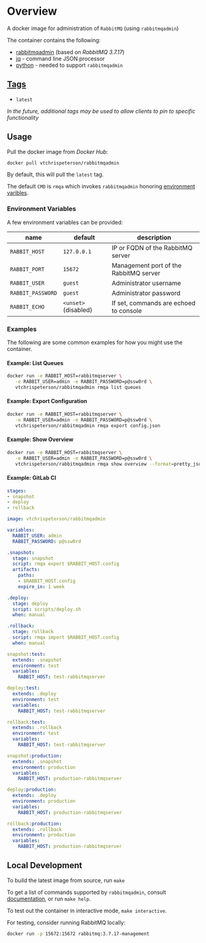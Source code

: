 # Overview

A docker image for administration of `RabbitMQ` (using `rabbitmqadmin`)

The container contains the following:

* [rabbitmqadmin](https://www.rabbitmq.com/management-cli.html) (based on _RabbitMQ 3.7.17_)
* [jq](https://stedolan.github.io/jq/) - command line JSON processor
* [python](https://www.python.org/) - needed to support `rabbitmqadmin`

## [Tags](https://hub.docker.com/r/vtchrispeterson/rabbitmqadmin/tags)

* `latest`

_In the future, additional tags may be used to allow clients to pin to specific functionality_

## Usage

Pull the docker image from _Docker Hub_:

```sh
docker pull vtchrispeterson/rabbitmqadmin
```

By default, this will pull the `latest` tag.

The default `CMD` is `rmqa` which invokes `rabbitmqadmin` honoring [environment varibles](#environment-variables).

### Environment Variables

A few environment variables can be provided:

| name | default | description |
| --- | --- | --- |
| `RABBIT_HOST` | `127.0.0.1` | IP or FQDN of the RabbitMQ server |
| `RABBIT_PORT` | `15672` | Management port of the RabbitMQ server |
| `RABBIT_USER` | `guest` | Administrator username |
| `RABBIT_PASSWORD` | `guest` | Administrator password |
| `RABBIT_ECHO` | `<unset>` (disabled) | If set, commands are echoed to console |

### Examples

The following are some common examples for how you might use the container.

#### Example: List Queues

```sh
docker run -e RABBIT_HOST=rabbitmqserver \
   -e RABBIT_USER=admin -e RABBIT_PASSWORD=p@ssw0rd \
   vtchrispeterson/rabbitmqadmin rmqa list queues
```

#### Example: Export Configuration

```sh
docker run -e RABBIT_HOST=rabbitmqserver \
   -e RABBIT_USER=admin -e RABBIT_PASSWORD=p@ssw0rd \
   vtchrispeterson/rabbitmqadmin rmqa export config.json
```

#### Example: Show Overview

```sh
docker run -e RABBIT_HOST=rabbitmqserver \
   -e RABBIT_USER=admin -e RABBIT_PASSWORD=p@ssw0rd \
   vtchrispeterson/rabbitmqadmin rmqa show overview --format=pretty_json
```

#### Example: GitLab CI

```yml
stages:
- snapshot
- deploy
- rollback

image: vtchrispeterson/rabbitmqadmin

variables:
  RABBIT_USER: admin
  RABBIT_PASSWORD: p@ssw0rd

.snapshot:
  stage: snapshot
  script: rmqa export $RABBIT_HOST.config
  artifacts:
    paths:
    - $RABBIT_HOST.config
    expire_in: 1 week

.deploy:
  stage: deploy
  script: scripts/deploy.sh
  when: manual

.rollback:
  stage: rollback
  script: rmqa import $RABBIT_HOST.config
  when: manual

snapshot:test:
  extends: .snapshot
  environment: test
  variables:
    RABBIT_HOST: test-rabbitmqserver

deploy:test:
  extends: .deploy
  environment: test
  variables:
    RABBIT_HOST: test-rabbitmqserver

rollback:test:
  extends: .rollback
  environment: test
  variables:
    RABBIT_HOST: test-rabbitmqserver

snapshot:production:
  extends: .snapshot
  environment: production
  variables:
    RABBIT_HOST: production-rabbitmqserver

deploy:production:
  extends: .deploy
  environment: production
  variables:
    RABBIT_HOST: production-rabbitmqserver

rollback:production:
  extends: .rollback
  environment: production
  variables:
    RABBIT_HOST: production-rabbitmqserver
```

## Local Development

To build the latest image from source, run `make`

To get a list of commands supported by `rabbitmqadmin`, consult [documentation](https://www.rabbitmq.com/management-cli.html),
or run `make help`.

To test out the container in interactive mode, `make interactive`.

For testing, consider running RabbitMQ locally:

```sh
docker run -p 15672:15672 rabbitmq:3.7.17-management
```
